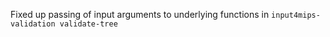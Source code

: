 Fixed up passing of input arguments to underlying functions in `input4mips-validation validate-tree`
